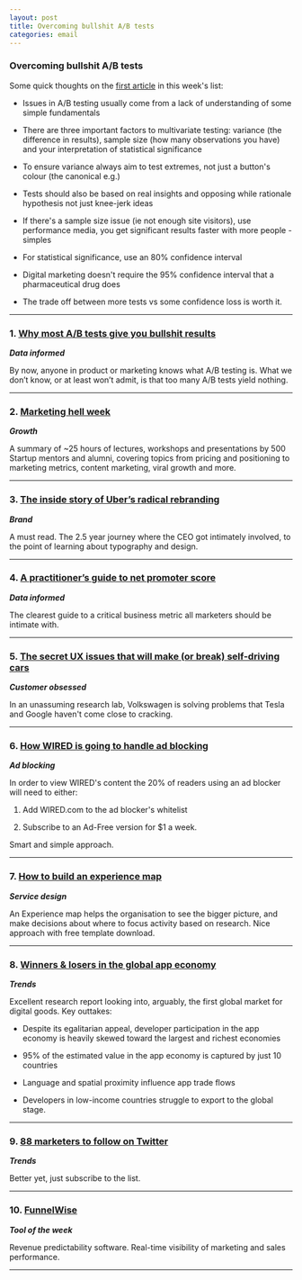 ```yaml
---
layout: post
title: Overcoming bullshit A/B tests
categories: email
---
```


### Overcoming bullshit A/B tests

Some quick thoughts on the [first article][abbs] in this week's list:

* Issues in A/B testing usually come from a lack of understanding of some simple fundamentals

* There are three important factors to multivariate testing: variance (the difference in results), sample size (how many observations you have) and your interpretation of statistical significance

* To ensure variance always aim to test extremes, not just a button's colour (the canonical e.g.)

* Tests should also be based on real insights and opposing while rationale hypothesis not just knee-jerk ideas

* If there's a sample size issue (ie not enough site visitors), use performance media, you get significant results faster with more people - simples

* For statistical significance, use an 80% confidence interval

* Digital marketing doesn't require the 95% confidence interval that a pharmaceutical drug does

* The trade off between more tests vs some confidence loss is worth it.

***

### 1. [Why most A/B tests give you bullshit results][abbs]
_<strong>Data informed</strong>_

By now, anyone in product or marketing knows what A/B testing is. What we don’t know, or at least won’t admit, is that too many A/B tests yield nothing.

[abbs]:https://mixpanel.com/blog/2016/02/04/why-most-a-b-tests-give-you-bullshit-results

***

### 2. [Marketing hell week][markhell]
_<strong>Growth</strong>_

A summary of ~25 hours of lectures, workshops and presentations by 500 Startup mentors and alumni, covering topics from pricing and positioning to marketing metrics, content marketing, viral growth and more.

[markhell]:https://medium.com/@destroysultan/500-week-3-marketing-hell-week-38da2bacd3e4?_hsenc=p2ANqtz-9KTwCR7JIUWudw5s7Z9bFKlXuBu_nKY8a1WJxZbk8vPIm80OWgLxIfLCTezxlGLlX5-KPQXn1P8CPyCbvm0P1p8kgYDg&_hsmi=26091387#.r8y4zqul4

***

### 3. [The inside story of Uber’s radical rebranding][uberrebrand]
_<strong>Brand</strong>_

A must read. The 2.5 year journey where the CEO got intimately involved, to the point of learning about typography and design.

[uberrebrand]:http://www.wired.com/2016/02/the-inside-story-behind-ubers-colorful-redesign/

***

### 4. [A practitioner’s guide to net promoter score][nps]
_<strong>Data informed</strong>_

The clearest guide to a critical business metric all marketers should be intimate with.

[nps]:http://andrewchen.co/a-practitioners-guide-to-net-promoter-score

***

### 5. [The secret UX issues that will make (or break) self-driving cars][carux]
_<strong>Customer obsessed</strong>_

In an unassuming research lab, Volkswagen is solving problems that Tesla and Google haven't come close to cracking.

[carux]:http://www.fastcodesign.com/3054330/innovation-by-design/the-secret-ux-issues-that-will-make-or-break-autonomous-cars

***

### 6. [How WIRED is going to handle ad blocking][wiredadblock]
_<strong>Ad blocking</strong>_

In order to view WIRED's content the 20% of readers using an ad blocker will need to either:

1. Add WIRED.com to the ad blocker's whitelist

2. Subscribe to an Ad-Free version for $1 a week.

Smart and simple approach.

[wiredadblock]:http://www.wired.com/how-wired-is-going-to-handle-ad-blocking/

***

### 7. [How to build an experience map][exmap]
_<strong>Service design</strong>_

An Experience map helps the organisation to see the bigger picture, and make decisions about where to focus activity based on research. Nice approach with free template download.

[exmap]:https://medium.com/@wnialloconnor/how-to-build-an-experience-map-5e55b7ee4f32#.ys3n14mfj

***

### 8. [Winners & losers in the global app economy][appecon]
_<strong>Trends</strong>_

Excellent research report looking into, arguably, the first global market for digital goods. Key outtakes:

* Despite its egalitarian appeal, developer participation in the app economy is heavily skewed toward the largest and richest economies

* 95% of the estimated value in the app economy is captured by just 10 countries

* Language and spatial proximity influence app trade flows

* Developers in low-income countries struggle to export to the global stage.

[appecon]:http://cariboudigital.net/wp-content/uploads/2016/02/Caribou-Digital-Winners-and-Losers-in-the-Global-App-Economy-2016.pdf

***

### 9. [88 marketers to follow on Twitter][88mar]
_<strong>Trends</strong>_

Better yet, just subscribe to the list.

[88mar]:https://medium.com/@jaybaer/i-think-you-should-follow-these-88-marketers-on-twitter-87c1ec440645#.47odg7dnw

***

### 10. [FunnelWise][funnel]
_<strong>Tool of the week</strong>_

Revenue predictability software. Real-time visibility of marketing and sales performance.

[funnel]:http://www.funnelwise.com/

***
